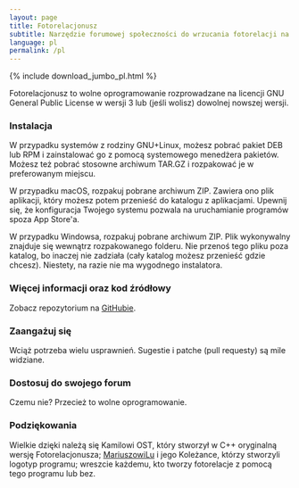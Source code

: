 ```yaml
---
layout: page
title: Fotorelacjonusz
subtitle: Narzędzie forumowej społeczności do wrzucania fotorelacji na skyscrapercity.com
language: pl
permalink: /pl
---
```


{% include download_jumbo_pl.html %}

Fotorelacjonusz to wolne oprogramowanie rozprowadzane na licencji GNU General
Public License w wersji 3 lub (jeśli wolisz) dowolnej nowszej wersji.

### Instalacja

W przypadku systemów z rodziny GNU+Linux, możesz pobrać pakiet DEB lub RPM
i zainstalować go z pomocą systemowego menedżera pakietów.  Możesz też pobrać
stosowne archiwum TAR.GZ i rozpakować je w preferowanym miejscu.

W przypadku macOS, rozpakuj pobrane archiwum ZIP.  Zawiera ono plik aplikacji,
który możesz potem przenieść do katalogu z aplikacjami.  Upewnij się,
że konfiguracja Twojego systemu pozwala na uruchamianie programów spoza
App Store'a.

W przypadku Windowsa, rozpakuj pobrane archiwum ZIP.  Plik wykonywalny znajduje
się wewnątrz rozpakowanego folderu.  Nie przenoś tego pliku poza katalog, bo
inaczej nie zadziała (cały katalog możesz przenieść gdzie chcesz).  Niestety,
na razie nie ma wygodnego instalatora.

### Więcej informacji oraz kod źródłowy

Zobacz repozytorium na [GitHubie](https://github.com/fotorelacjonusz/fotorelacjonusz-ng).

### Zaangażuj się

Wciąż potrzeba wielu usprawnień.  Sugestie i patche (pull requesty) są mile
widziane.

### Dostosuj do swojego forum

Czemu nie?  Przecież to wolne oprogramowanie.

### Podziękowania

Wielkie dzięki należą się Kamilowi OST, który stworzył w C++ oryginalną wersję
Fotorelacjonusza;
[MariuszowiLu](https://github.com/marteczek/) i jego Koleżance, którzy stworzyli
logotyp programu;
wreszcie każdemu, kto tworzy fotorelacje z pomocą tego programu lub bez.
